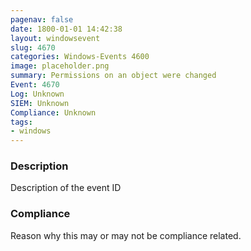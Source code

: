 ```yaml
---
pagenav: false
date: 1800-01-01 14:42:38
layout: windowsevent
slug: 4670
categories: Windows-Events 4600
image: placeholder.png
summary: Permissions on an object were changed
Event: 4670
Log: Unknown
SIEM: Unknown
Compliance: Unknown
tags:
- windows
---
```


### Description

Description of the event ID

### Compliance

Reason why this may or may not be compliance related.
